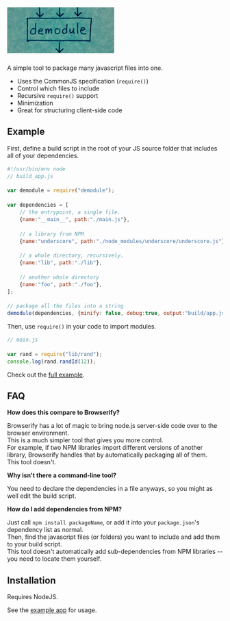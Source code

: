 # ![alt tag](https://github.com/jaekwon/demodule/raw/image/demodule.png)

A simple tool to package many javascript files into one.

* Uses the CommonJS specification (`require()`)
* Control which files to include
* Recursive `require()` support
* Minimization
* Great for structuring client-side code

## Example

First, define a build script in the root of your JS source folder that includes all of your dependencies.

```javascript
#!/usr/bin/env node
// build_app.js

var demodule = require("demodule");

var dependencies = [
    // the entrypoint, a single file.
    {name:"__main__", path:"./main.js"},

    // a library from NPM
    {name:"underscore", path:"./node_modules/underscore/underscore.js"},

    // a whole directory, recursively.
    {name:"lib", path:"./lib"},

    // another whole directory
    {name:"foo", path:"./foo"},
];

// package all the files into a string
demodule(dependencies, {minify: false, debug:true, output:"build/app.js"});
```

Then, use `require()` in your code to import modules.

```javascript
// main.js

var rand = require("lib/rand");
console.log(rand.randId(12));
```

Check out the [full example](https://github.com/jaekwon/demodule/tree/master/example).
 
## FAQ

__How does this compare to Browserify?__

Browserify has a lot of magic to bring node.js server-side code over to the browser environment.<br/>
This is a much simpler tool that gives you more control.<br/>
For example, if two NPM libraries import different versions of another library, Browserify handles that by automatically packaging all of them.<br/>
This tool doesn't.

__Why isn't there a command-line tool?__

You need to declare the dependencies in a file anyways, so you might as well edit the build script.

__How do I add dependencies from NPM?__

Just call `npm install packageName`, or add it into your `package.json`'s dependency list as normal.<br/>
Then, find the javascript files (or folders) you want to include and add them to your build script.<br/>
This tool doesn't automatically add sub-dependencies from NPM libraries -- you need to locate them yourself.

## Installation

Requires NodeJS.

See the [example app](https://github.com/jaekwon/demodule/tree/master/example) for usage.

